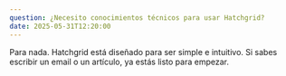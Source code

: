 ```yaml
---
question: ¿Necesito conocimientos técnicos para usar Hatchgrid?
date: 2025-05-31T12:20:00
---
```


Para nada. Hatchgrid está diseñado para ser simple e intuitivo. Si sabes escribir un email o un artículo, ya estás listo para empezar.